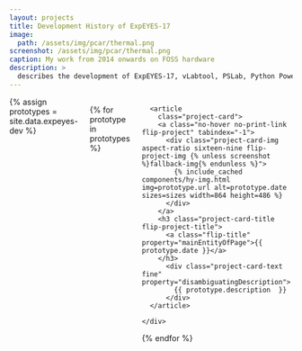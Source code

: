 ```yaml
---
layout: projects
title: Development History of ExpEYES-17
image:  
  path: /assets/img/pcar/thermal.png
screenshot: /assets/img/pcar/thermal.png
caption: My work from 2014 onwards on FOSS hardware
description: >
  describes the development of ExpEYES-17, vLabtool, PSLab, Python Powered Scientific instrumentation tool, and SEELab-3. From 2014 onwards. Documented in detail on Hackaday.
---
```


<div class="columns mt3 {% unless no_third_column %}columns-break{% endunless %}">
{% assign prototypes = site.data.expeyes-dev %}

{% for prototype in prototypes %}
    <div class="column column-1 customcol">

      <article
        class="project-card">
        <a class="no-hover no-print-link flip-project" tabindex="-1">
          <div class="project-card-img aspect-ratio sixteen-nine flip-project-img {% unless screenshot %}fallback-img{% endunless %}">
            {% include_cached components/hy-img.html img=prototype.url alt=prototype.date sizes=sizes width=864 height=486 %}
          </div>
        </a>
        <h3 class="project-card-title flip-project-title">
          <a class="flip-title" property="mainEntityOfPage">{{ prototype.date }}</a>
        </h3>
          <div class="project-card-text fine" property="disambiguatingDescription">
            {{ prototype.description  }}
          </div>
      </article>

    </div>
{% endfor %}
</div>

